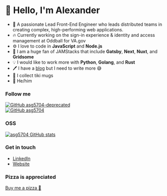 # :wave: Hello, I'm Alexander
- :office: A passionate Lead Front-End Engineer who leads distributed teams in creating complex, high-performing web applications.
- :fire: Currently working on the sign-in experience & identity and access management at Oddball for VA.gov
- :gear: I love to code in **JavaScript** and **Node.js**
- :grapes: I am a huge fan of JAMStacks that include **Gatsby**, **Next**, **Nuxt**, and **Gridsome**
- :bulb: I would like to work more with **Python**, **Golang**, and **Rust**
- :pen: I have a [blog](https://alexandergarcia.me/blog) but I need to write more 😅
- 🥤 I collect tiki mugs
- :rainbow: He/him

### Follow me
[![GitHub asg5704-deprecated](https://img.shields.io/github/followers/asg5704-deprecated?label=follow-asg5704-deprecated&style=social)](https://github.com/asg5704-deprecated)<br/>
[![GitHub asg5704](https://img.shields.io/github/followers/asg5704?label=follow-asg5704&style=social)](https://github.com/asg5704)

### OSS
[![asg5704 GitHub stats](https://github-readme-stats.vercel.app/api?username=asg5704&show_icons=true&theme=vue&count_private=true)](https://github.com/asg5704/github-readme-stats)


### Get in touch
- [LinkedIn](https://linkedin.com/in/asg5704)
- [Website](https://alexandergarcia.me)

### Pizza is appreciated
[Buy me a pizza :pizza:](https://www.buymeacoffee.com/asg5704)
